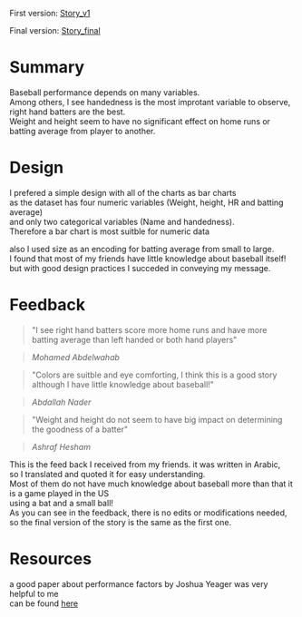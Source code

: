 
First version: [Story_v1](https://eu-west-1a.online.tableau.com/t/udacityproject/views/MainGraph/Story1?iframeSizedToWindow=true&:embed=y&:showAppBanner=false&:display_count=no&:showVizHome=no)

Final version: [Story_final](https://eu-west-1a.online.tableau.com/t/udacityproject/views/MainGraph/Story1?iframeSizedToWindow=true&:embed=y&:display_count=no&:showAppBanner=false&:showVizHome=no)

# Summary

Baseball performance depends on many variables.  
Among others, I see handedness is the most improtant variable to observe, right hand batters are the best.  
Weight and height seem to have no significant effect on home runs or batting average from player to another.

# Design

I prefered a simple design with all of the charts as bar charts  
as the dataset has four numeric variables (Weight, height, HR and batting average)  
and only two categorical variables (Name and handedness).  
Therefore a bar chart is most suitble for numeric data

also I used size as an encoding for batting average from small to large.  
I found that most of my friends have little knowledge about baseball itself!  
but with good design practices I succeded in conveying my message.



# Feedback

> "I see right hand batters score more home runs and have more batting average than left handed or both hand players"

> <cite> Mohamed Abdelwahab </cite>  

> "Colors are suitble and eye comforting, I think this is a good story although I have little knowledge about baseball!"

> <cite> Abdallah Nader </cite>

> "Weight and height do not seem to have big impact on determining the goodness of a batter"

> <cite> Ashraf Hesham </cite>

This is the feed back I received from my friends. it was written in Arabic,  
so I translated and quoted it for easy understanding.  
Most of them do not have much knowledge about baseball more than that it is a game played in the US  
using a bat and a small ball!  
As you can see in the feedback, there is no edits or modifications needed, so the final version of the story is the same as the first one.


# Resources

a good paper about performance factors by Joshua Yeager was very helpful to me  
can be found [here](http://scholarship.claremont.edu/cgi/viewcontent.cgi?article=2636&context=cmc_theses)  


